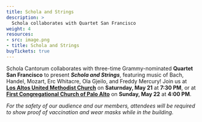 ```yaml
---
title: Schola and Strings
description: >
  Schola collaborates with Quartet San Francisco
weight: 4
resources:
- src: image.png
- title: Schola and Strings
buyTickets: true
---
```


Schola Cantorum collaborates with three-time Grammy-nominated **Quartet San Francisco** to present _**Schola and Strings**_, 
featuring music of Bach, Handel, Mozart, Erc Whitacre, Ola Gjeilo, and Freddy Mercury! Join us at 
<a href="https://www.google.com/maps/place/Los+Altos+United+Methodist+Church/@37.3604399,-122.1163995,14z/data=!4m13!1m7!3m6!1s0x808fb13b09db205b:0x3cb6a0075024dc76!2s655+Magdalena+Ave,+Los+Altos,+CA+94024!3b1!8m2!3d37.3604399!4d-122.09889!3m4!1s0x808fb13baf46a387:0xcfbef6958c3a62d!8m2!3d37.3604399!4d-122.09889" target="_blank"><b>Los Altos United Methodist Church</b></a>
on **Saturnday, May 21** at **7:30 PM**, or at <a href="https://www.google.com/maps/place/First+Congregational+Church+of+Palo+Alto/@37.4442708,-122.150359,14z/data=!4m13!1m7!3m6!1s0x808fbb06cff86cc7:0xf617d9c3674ca149!2s1985+Louis+Rd,+Palo+Alto,+CA+94303!3b1!8m2!3d37.4442708!4d-122.1328495!3m4!1s0x808fbb06c6661365:0xf0af77ef632ac7eb!8m2!3d37.4442879!4d-122.1335917" target="_blank"><b>First Congregational Church of Palo Alto</b></a> on 
**Sunday, May 22** at **4:00 PM**.

_For the safety of our audience and our members, attendees will be required to show proof of vaccination and wear masks while in the building._
